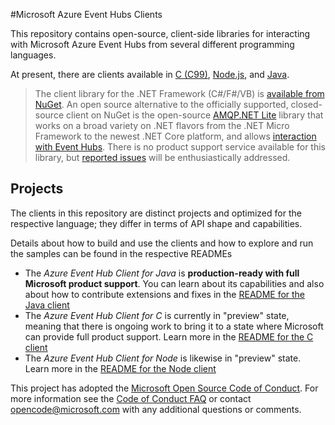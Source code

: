 ﻿#Microsoft Azure Event Hubs Clients

This repository contains open-source, client-side libraries for interacting with Microsoft Azure Event Hubs from 
several different programming languages. 

At present, there are clients available in [C (C99)](./c), [Node.js](./node), and [Java](./java). 

> The client library for the .NET Framework (C#/F#/VB) is [available from NuGet](https://www.nuget.org/packages/WindowsAzure.ServiceBus/). 
> An open source alternative to the officially supported, closed-source client on NuGet is the open-source [AMQP.NET Lite](https://github.com/Azure/amqpnetlite) 
> library that works on a broad variety on .NET flavors from the .NET Micro Framework to the newest .NET Core platform, and allows 
> [interaction with Event Hubs](https://github.com/Azure/amqpnetlite/blob/master/Examples/ServiceBus/Scenarios/EventHubsExample.cs). There is no product support service available for this library, but [reported issues](https://github.com/Azure/amqpnetlite/issues) 
> will be enthusiastically addressed.  

## Projects 
The clients in this repository are distinct projects and optimized for the respective language; they differ in terms of 
API shape and capabilities.   

Details about how to build and use the clients and how to explore and run the samples can be found in the respective READMEs

* The *Azure Event Hub Client for Java* is **production-ready with full Microsoft product support**. You can learn about its
  capabilities and also about how to contribute extensions and fixes in the  [README for the Java client](./java/readme.md)
* The *Azure Event Hub Client for C* is currently in "preview" state, meaning that there is ongoing work to bring it 
  to a state where Microsoft can provide full product support. Learn more in the [README for the C client](./c/readme.md)
* The *Azure Event Hub Client for Node* is likewise in "preview" state. Learn more in the [README for the Node client](./node/README.md)

This project has adopted the [Microsoft Open Source Code of Conduct](https://opensource.microsoft.com/codeofconduct/). For more information see the [Code of Conduct FAQ](https://opensource.microsoft.com/codeofconduct/faq/) or contact [opencode@microsoft.com](mailto:opencode@microsoft.com) with any additional questions or comments.
